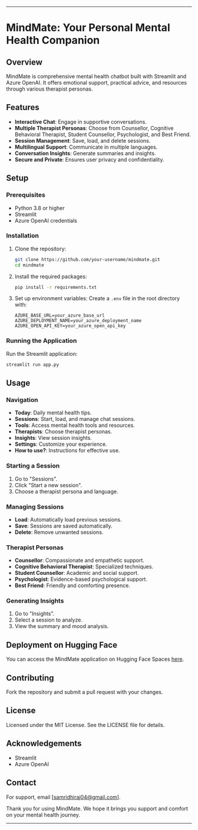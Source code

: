 
---

# MindMate: Your Personal Mental Health Companion

## Overview
MindMate is comprehensive mental health chatbot built with Streamlit and Azure OpenAI. It offers emotional support, practical advice, and resources through various therapist personas.

## Features
- **Interactive Chat**: Engage in supportive conversations.
- **Multiple Therapist Personas**: Choose from Counsellor, Cognitive Behavioral Therapist, Student Counsellor, Psychologist, and Best Friend.
- **Session Management**: Save, load, and delete sessions.
- **Multilingual Support**: Communicate in multiple languages.
- **Conversation Insights**: Generate summaries and insights.
- **Secure and Private**: Ensures user privacy and confidentiality.

## Setup
### Prerequisites
- Python 3.8 or higher
- Streamlit
- Azure OpenAI credentials

### Installation
1. Clone the repository:
    ```sh
    git clone https://github.com/your-username/mindmate.git
    cd mindmate
    ```
2. Install the required packages:
    ```sh
    pip install -r requirements.txt
    ```
3. Set up environment variables:
    Create a `.env` file in the root directory with:
    ```env
    AZURE_BASE_URL=your_azure_base_url
    AZURE_DEPLOYMENT_NAME=your_azure_deployment_name
    AZURE_OPEN_API_KEY=your_azure_open_api_key
    ```

### Running the Application
Run the Streamlit application:
```sh
streamlit run app.py
```

## Usage
### Navigation
- **Today**: Daily mental health tips.
- **Sessions**: Start, load, and manage chat sessions.
- **Tools**: Access mental health tools and resources.
- **Therapists**: Choose therapist personas.
- **Insights**: View session insights.
- **Settings**: Customize your experience.
- **How to use?**: Instructions for effective use.

### Starting a Session
1. Go to "Sessions".
2. Click "Start a new session".
3. Choose a therapist persona and language.

### Managing Sessions
- **Load**: Automatically load previous sessions.
- **Save**: Sessions are saved automatically.
- **Delete**: Remove unwanted sessions.

### Therapist Personas
- **Counsellor**: Compassionate and empathetic support.
- **Cognitive Behavioral Therapist**: Specialized techniques.
- **Student Counsellor**: Academic and social support.
- **Psychologist**: Evidence-based psychological support.
- **Best Friend**: Friendly and comforting presence.

### Generating Insights
1. Go to "Insights".
2. Select a session to analyze.
3. View the summary and mood analysis.

## Deployment on Hugging Face
You can access the MindMate application on Hugging Face Spaces [here](https://huggingface.co/spaces/samiee2213/mindmate).

## Contributing
Fork the repository and submit a pull request with your changes.

## License
Licensed under the MIT License. See the LICENSE file for details.

## Acknowledgements
- Streamlit
- Azure OpenAI

## Contact
For support, email [samridhiraj04@gmail.com].

Thank you for using MindMate. We hope it brings you support and comfort on your mental health journey.

---

